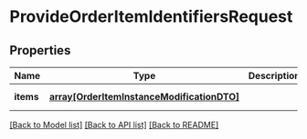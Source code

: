 # ProvideOrderItemIdentifiersRequest

## Properties
Name | Type | Description | Notes
------------ | ------------- | ------------- | -------------
**items** | [**array[OrderItemInstanceModificationDTO]**](OrderItemInstanceModificationDTO.md) |  | [default to null]

[[Back to Model list]](../README.md#documentation-for-models) [[Back to API list]](../README.md#documentation-for-api-endpoints) [[Back to README]](../README.md)


